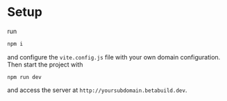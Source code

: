 # Setup
run
```sh
npm i
```
and configure the `vite.config.js` file with your own domain configuration. Then start
the project with
```
npm run dev
``` 
and access the server at `http://yoursubdomain.betabuild.dev`.
